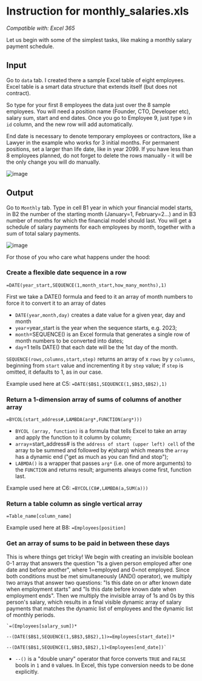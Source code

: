 # Instruction for monthly_salaries.xls

_Compatible with: Excel 365_

Let us begin with some of the simplest tasks, like making a monthly salary payment schedule.  

## Input
Go to `data` tab. I created there a sample Excel table of eight employees. Excel table is a smart data structure that extends itself (but does not contract). 

So type for your first 8 employees the data just over the 8 sample employees. You will need a position name (Founder, CTO, Developer etc), salary sum, start and end dates. Once you go to Employee 9, just type `9` in `id` column, and the new row will add automatically. 

End date is necessary to denote temporary employees or contractors, like a Lawyer in the example who works for 3 initial months. For permanent positions, set a larger than life date, like in year 2099. If you have less than 8 employees planned, do not forget to delete the rows manually - it will be the only change you will do manually. 

![image](https://github.com/ammosov/finmodel/assets/4894284/f8c114cd-a0d9-48a7-8af4-30d3d6ef512a)

## Output
Go to `Monthly` tab. Type in cell B1 year in which your financial model starts, in B2 the number of the starting month (January=1, February=2...) and in B3 number of months for which the financial model should last. You will get a schedule of salary payments for each employees by month, together with a sum of total salary payments.   

![image](https://github.com/ammosov/finmodel/assets/4894284/936b72ea-6f0b-4f6c-808b-58ccfdde78b1)

For those of you who care what happens under the hood:

### Create a flexible date sequence in a row

`=DATE(year_start,SEQUENCE(1,month_start,how_many_months),1)`

First we take a DATE() formula and feed to it an array of month numbers to force it to convert it to an array of dates
- `DATE(year,month,day)` creates a date value for a given year, day and month
- `year`=year_start is the year when the sequence starts, e.g. 2023;
- `month`=SEQUENCE() is an Excel formula that generates a single row of month numbers to be converted into dates;
- `day`=1 tells DATE() that each date will be the 1st day of the month.

`SEQUENCE(rows,columns,start,step)` returns an array of x `rows` by y `columns`, beginning from `start` value and incrementing it by `step` value; if `step` is omitted, it defaults to 1, as in our case. 

Example used here at C5: `=DATE($B$1,SEQUENCE(1,$B$3,$B$2),1)`

### Return a 1-dimension array of sums of columns of another array

`=BYCOL(start_address#,LAMBDA(arg*,FUNCTION(arg*)))`
- `BYCOL (array, function)` is a formula that tells Excel to take an array and apply the function to it column by column;
- `array`=start_address# is the `address of start (upper left) cell` of the array to be summed and followed by `#`(sharp) which means the `array` has a dynamic end ("get as much as you can find and stop");
- `LABMDA()` is a wrapper that passes `arg*` (i.e. one of more arguments) to the `FUNCTION` and returns result; arguments always come first, function last.

Example used here at C6: `=BYCOL(C8#,LAMBDA(a,SUM(a)))`  

### Return a table column as single vertical array

`=Table_name[column_name]`

Example used here at B8: `=Employees[position]`

### Get an array of sums to be paid in between these days

This is where things get tricky! We begin with creating an invisible boolean 0-1 array that answers the question "Is a given person employed after one date and before another", where 1=employed and 0=not employed. Since both conditions must be met simultaneously (AND() operator), we multiply two arrays that answer two questions: "Is this date on or after known date when employment starts" and "Is this date before known date when employment ends". Then we multiply the invisible array of 1s and 0s by this person's salary, which results in a final visible dynamic array of salary payments that matches the dynamic list of employees and the dynamic list of monthly periods.  

    `=(Employees[salary_sum])*
    
    --(DATE($B$1,SEQUENCE(1,$B$3,$B$2),1)>=Employees[start_date])*
    
    --(DATE($B$1,SEQUENCE(1,$B$3,$B$2),1)<Employees[end_date])`

- `--()` is a "double unary" operator that force converts `TRUE` and `FALSE` bools in `1` and `0` values. In Excel, this type conversion needs to be done explicitly.   
